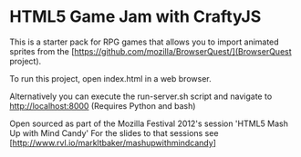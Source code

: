# HTML5 Game Jam with CraftyJS

This is a starter pack for RPG games that allows you to import animated sprites from the [https://github.com/mozilla/BrowserQuest/](BrowserQuest project).

To run this project, open index.html in a web browser.

Alternatively you can execute the run-server.sh script and navigate to [http://localhost:8000](http://localhost:8000)  (Requires Python and bash)


Open sourced as part of the Mozilla Festival 2012's session 'HTML5 Mash Up with Mind Candy'
For the slides to that sessions see [http://www.rvl.io/markltbaker/mashupwithmindcandy]